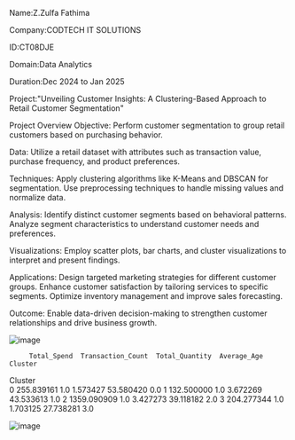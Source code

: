 Name:Z.Zulfa Fathima

Company:CODTECH IT SOLUTIONS

ID:CT08DJE

Domain:Data Analytics

Duration:Dec 2024 to Jan 2025

Project:"Unveiling Customer Insights: A Clustering-Based Approach to Retail Customer 
Segmentation"


Project Overview
Objective:
Perform customer segmentation to group retail customers based on purchasing behavior.

Data: 
Utilize a retail dataset with attributes such as transaction value, purchase frequency, and product preferences.

Techniques:
Apply clustering algorithms like K-Means and DBSCAN for segmentation.
Use preprocessing techniques to handle missing values and normalize data.

Analysis:
Identify distinct customer segments based on behavioral patterns.
Analyze segment characteristics to understand customer needs and preferences.

Visualizations:
Employ scatter plots, bar charts, and cluster visualizations to interpret and present findings.

Applications:
Design targeted marketing strategies for different customer groups.
Enhance customer satisfaction by tailoring services to specific segments.
Optimize inventory management and improve sales forecasting.

Outcome: Enable data-driven decision-making to strengthen customer relationships and drive business growth.


![image](https://github.com/user-attachments/assets/3b2bebbe-c92d-4e2f-94a8-0e3ccbe29ba7)


         Total_Spend  Transaction_Count  Total_Quantity  Average_Age  Cluster
Cluster                                                                      
0         255.839161                1.0        1.573427    53.580420      0.0
1         132.500000                1.0        3.672269    43.533613      1.0
2        1359.090909                1.0        3.427273    39.118182      2.0
3         204.277344                1.0        1.703125    27.738281      3.0


![image](https://github.com/user-attachments/assets/8deee055-ae1b-4c93-99fc-fec53e5ad029)


